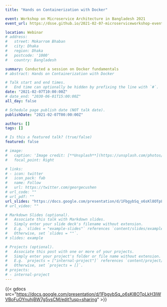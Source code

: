 ```yaml
---
title: "Hands on Containerization with Docker"

event: Workshop on Microservice Architecture in Bangladesh 2021
event_url: https://dsse.github.io/2021-02-07-microserviceworkshop-event/

location: Webinar
# address:
#   street: Mokarrom Bhaban
#   city: Dhaka
#   region: Dhaka
#   postcode: '1000'
#   country: Bangladesh

summary: Conducted a session on Docker fundamentals
# abstract: Hands on Containerization with Docker

# Talk start and end times.
#   End time can optionally be hidden by prefixing the line with `#`.
date: "2021-02-07T10:00:00Z"
# date_end: "2030-06-01T15:00:00Z"
all_day: false

# Schedule page publish date (NOT talk date).
publishDate: "2021-02-07T00:00:00Z"

authors: []
tags: []

# Is this a featured talk? (true/false)
featured: false

# image:
#   caption: 'Image credit: [**Unsplash**](https://unsplash.com/photos/bzdhc5b3Bxs)'
#   focal_point: Right

# links:
# - icon: twitter
#   icon_pack: fab
#   name: Follow
#   url: https://twitter.com/georgecushen
# url_code: ""
# url_pdf: ""
url_slides: "https://docs.google.com/presentation/d/1FbgybSq_o6sKl8OTpLkH3IWVBoFuOYnuhjBW7g5vsCM/edit?usp=sharing"
# url_video: ""

# Markdown Slides (optional).
#   Associate this talk with Markdown slides.
#   Simply enter your slide deck's filename without extension.
#   E.g. `slides = "example-slides"` references `content/slides/example-slides.md`.
#   Otherwise, set `slides = ""`.
# slides: example

# Projects (optional).
#   Associate this post with one or more of your projects.
#   Simply enter your project's folder or file name without extension.
#   E.g. `projects = ["internal-project"]` references `content/project/deep-learning/index.md`.
#   Otherwise, set `projects = []`.
# projects:
# - internal-project
---
```


{{< gdocs src="https://docs.google.com/presentation/d/1FbgybSq_o6sKl8OTpLkH3IWVBoFuOYnuhjBW7g5vsCM/edit?usp=sharing" >}}

<!-- {{% callout note %}}
Click on the **Slides** button above to view the built-in slides feature.
{{% /callout %}}

Slides can be added in a few ways:

- **Create** slides using Wowchemy's [*Slides*](https://wowchemy.com/docs/managing-content/#create-slides) feature and link using `slides` parameter in the front matter of the talk file
- **Upload** an existing slide deck to `static/` and link using `url_slides` parameter in the front matter of the talk file
- **Embed** your slides (e.g. Google Slides) or presentation video on this page using [shortcodes](https://wowchemy.com/docs/writing-markdown-latex/).

Further event details, including [page elements](https://wowchemy.com/docs/writing-markdown-latex/) such as image galleries, can be added to the body of this page. -->

